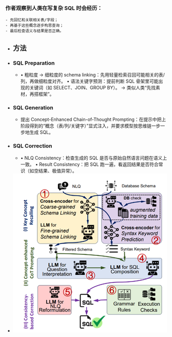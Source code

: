 ### 作者观察到人类在写复杂 SQL 时会经历：
	- 先回忆和关联相关表/字段；
	- 再基于这些概念逐步构思查询；
	- 最后检查语义与结果是否正确。
- ## 方法
- ### SQL Preparation
	- • 粗粒度 → 细粒度的 schema linking：先用轻量检索召回可能相关的表/列，再做细粒度对齐。
	  • 语法关键字预测：提前判断 SQL 骨架里可能出现的关键词（如 SELECT、JOIN、GROUP BY）。
	  → 类似人类“先找素材，再搭框架”。
- ### SQL Generation
	- 提出 Concept-Enhanced Chain-of-Thought Prompting：在提示中把上阶段得到的“概念（表/列/关键字）”显式注入，并要求模型按思维链一步一步地生成 SQL。
- ### SQL Correction
	- • NLQ Consistency：检查生成的 SQL 是否与原始自然语言问题在语义上一致。
	  • Result Consistency：把 SQL 跑一遍，看返回结果是否符合常识（如空结果、极值异常）。
- ![image.png](../assets/image_1753174567118_0.png)